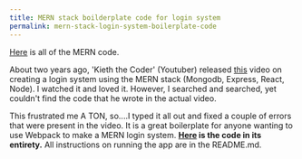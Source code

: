 ```yaml
---
title: MERN stack boilderplate code for login system
permalink: mern-stack-login-system-boilerplate-code
---
```


[Here](https://github.com/dannydenenberg/MERN-boilerplate-login-system) is all of the MERN code.

About two years ago, 'Kieth the Coder' (Youtuber) released [this](https://www.youtube.com/watch?v=s1swJLYxLAA) video on creating a login system using the MERN stack (Mongodb, Express, React, Node). I watched it and loved it. However, I searched and searched, yet couldn't find the code that he wrote in the actual video.

This frustrated me A TON, so....I typed it all out and fixed a couple of errors that were present in the video. It is a great boilerplate for anyone wanting to use Webpack to make a MERN login system. **[Here](https://github.com/dannydenenberg/MERN-boilerplate-login-system) is the code in its entirety.** All instructions on running the app are in the README.md.
